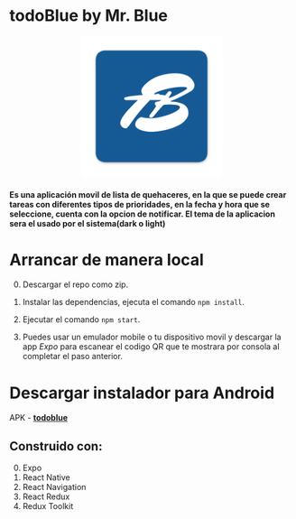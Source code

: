 # todoBlue by Mr. Blue

<p align="center">
  <img height="250" src="./assets/icon.png" />
</p>

#### Es una aplicación movil de lista de quehaceres, en la que se puede crear tareas con diferentes tipos de prioridades, en la fecha y hora que se seleccione, cuenta con la opcion de notificar. El tema de la aplicacion sera el usado por el sistema(dark o light)

# Arrancar de manera local

0. Descargar el repo como zip.

1. Instalar las dependencias, ejecuta el comando `npm install`.

2. Ejecutar el comando `npm start`.

3. Puedes usar un emulador mobile o tu dispositivo movil y descargar la app *Expo* para escanear el codigo QR que te mostrara por consola al completar el paso anterior.


# Descargar instalador para Android

APK - **<a href="https://expo.dev/accounts/mrbluegru/projects/todoBlue/builds/9e32f51c-ca61-4dbf-ab4f-4dd9f3316551" target="_blank" rel="noreferrer">todoblue</a>**


## Construido con:

0. Expo
1. React Native
2. React Navigation
3. React Redux
4. Redux Toolkit

